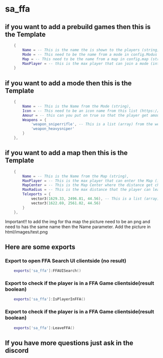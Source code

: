 # sa_ffa

## if you want to add a prebuild games then this is the Template

```lua
    {
        Name = -- This is the name the is shown to the players (string)
        Mode = -- This need to be the name from a mode in config.Modus (string) (upper and lower case is ignored)
        Map = -- This need to be the name from a map in config.map (string) (upper and lower case is ignored)
        MaxPlayer = -- this is the max player that can join a mode (integer)
    }
```

## if you want to add a mode then this is the Template

```lua
    {
        Name = -- This is the Name from the Mode (string),
        Icon = -- This need to be an icon name from this list (https://fontawesome.com/icons/) but you can let this emtpy if you dont want an icon (string),
        Amour = -- this can you put on true so that the player get amour and on false the player doenst armour in this mode
        Weapons = {
            'weapon_sniperrifle', -- This is a list (array) from the weapons that are in this mode, you get the list from here: https://wiki.rage.mp/index.php?title=Weapons
            'weapon_heavysniper'
        }
    },
```

## if you want to add a map then this is the Template

```lua
    {
        Name = -- This is the Name from the Map (string), 
        MaxPlayer = -- This is the max player that can enter the Map (interger), 
        MapCenter = -- This is the Map Center where the distance get checked from (vector3),  
        MaxRadius = -- This is the max distance that the player can leave the area from ths MapCenter (integer), 
        Teleports = {
            vector3(1629.33, 2496.81, 44.56), -- This is a list (array) where all spawnpoints from the map are listed (vector3)
            vector3(1622.69, 2561.02, 44.56)
        }
    },
```
Important!!
to add the img for tha map the picture need to be an png and need to has the same name then the Name parameter. Add the picture in html/images/test.png


## Here are some exports


### Export to open FFA Search UI clientside (no result)
```lua
    exports['sa_ffa']:FFAUISearch()
```

### Export to check if the player is in a FFA Game clientside(result boolean)
```lua
    exports['sa_ffa']:IsPlayerInFFA()
```

### Export to check if the player is in a FFA Game clientside(result boolean)
```lua
    exports['sa_ffa']:LeaveFFA()
```

## If you have more questions just ask in the discord